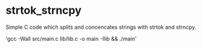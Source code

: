 # strtok_strncpy
Simple C code which splits and concencates strings with strtok and strncpy.

'gcc -Wall src/main.c lib/lib.c -o main  -Ilib && ./main'